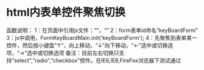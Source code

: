 # html内表单控件聚焦切换
函数说明：
1：在页面中引用js文件：“<script src="basicParameters.js"></script>”，“<script src="KeyBoardControl.js"></script>”
2：form表单id命名“keyBoardForm”
3：js中调用，FormKeyBoardMain.init('keyBoardForm');
4：先聚焦到表单某一控件，然后按小键盘“↑”，向上移动，“↓”向下移动，“←”选中或切换选项，“→”选中或切换选项
备注：目前左右切换只支持“select”,“radio”,“checkbox”控件。在IE6,IE8,FireFox浏览器下测试通过
